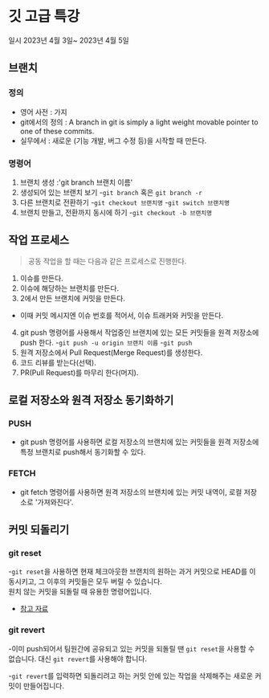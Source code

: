 # 깃 고급 특강

일시 2023년 4월 3일~ 2023년 4월 5일
## 브랜치

### 정의

  - 영어 사전 : 가지
  - git에서의 정의 : A branch in git is simply a light weight movable pointer to one of these commits.
  - 실무에서 : 새로운  (기능 개발, 버그 수정 등)을 시작할 때  만든다.




### 명령어
1. 브랜치 생성 :'git branch 브랜치 이름'
2. 생성되어 있는 브랜치 보기
 -`git branch` 혹은 `git branch -r`
3. 다른 브랜치로 전환하기
 -`git checkout 브랜치명`
 -`git switch 브랜치명`
4. 브랜치 만들고, 전환까지 동시에 하기
 -`git checkout -b 브랜치명`





 ## 작업 프로세스
 > 공동 작업을 할 때는 다음과 같은 프로세스로 진행한다.
 1. 이슈를 만든다. 
 2. 이슈에 해당하는 브랜치를 만든다.
 3. 2에서 만든 브랜치에 커밋을 만든다.
  - 이때 커밋 메시지엔 이슈 번호를 적어서, 이슈 트래커와 커밋을 만든다.
 4. git push 명령어를 사용해서 작업중인 브랜치에 있는 모든 커밋들을 원격 저장소에 push 한다.
  -`git push -u origin 브랜치 이름`
  -`git push`
5. 원격 저장소에서 Pull Request(Merge Request)를 생성한다.
6. 코드 리뷰를 받는다(선택).
7. PR(Pull Request)를 마무리 한다(머지). 

 ## 로컬 저장소와 원격 저장소 동기화하기

 ### PUSH
 - git push 명령어를 사용하면 로컬 저장소의 브랜치에 있는 커밋들을 원격 저장소에 특정 브랜치로 push해서 동기화할 수 있다.


 ### FETCH
 - git fetch 명령어를 사용하면 원격 저장소의 브랜치에 있는 커밋 내역이, 로컬 저장소로 '가져와진다'.



 ## 커밋 되돌리기
 ### git reset
-`git reset`을 사용하면 현재 체크아웃한 브랜치의 원하는  과거 커밋으로 HEAD를 이동시키고, 그 이후의 커밋들은 모두 버릴 수 있습니다.  
  원치 않는 커밋을 되돌릴 때 유용한 명령어입니다. 
  - [참고 자료](https://violet-bora-lee.github.io/git-tutorial/#reset)


 ### git revert
 -이미 push되어서 팀원간에 공유되고 있는 커밋을 되돌릴 땐 `git reset`을 사용할 수 없습니다. 대신 `git revert`를 사용해야 합니다.

 -`git revert`를 입력하면 되돌리려고 하는 커밋 안에 있는 작업을 삭제해주는 새로운 커밋이 만들어집니다. 
